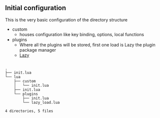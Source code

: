 ## Initial configuration

This is the very basic configuration of the directory structure

- custom 
    - houses configuration like key binding, options, local functions
- plugins
    - Where all the plugins will be stored, first one load is Lazy the plugin package manager
    - [Lazy](https://lazy.folke.io/)

```script

.
├── init.lua
└── lua
    ├── custom
    │   └── init.lua
    ├── init.lua
    └── plugins
        ├── init.lua
        └── lazy_load.lua

4 directories, 5 files

```

